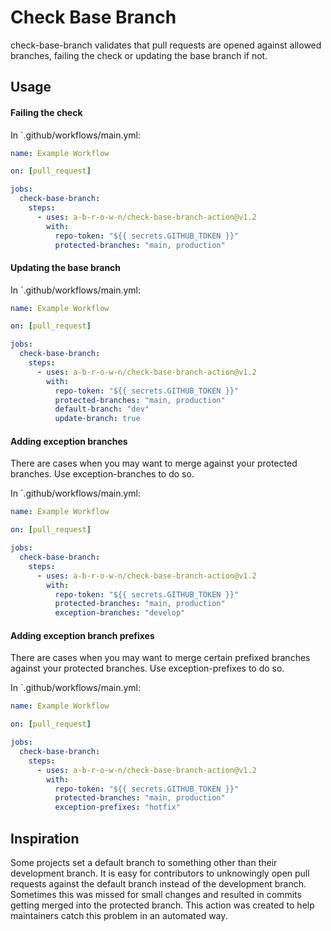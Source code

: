 # Check Base Branch

check-base-branch validates that pull requests are opened against allowed branches, failing the check or updating the base branch if not.

## Usage

#### Failing the check

In `.github/workflows/main.yml:

```yml
name: Example Workflow

on: [pull_request]

jobs:
  check-base-branch:
    steps:
      - uses: a-b-r-o-w-n/check-base-branch-action@v1.2
        with:
          repo-token: "${{ secrets.GITHUB_TOKEN }}"
          protected-branches: "main, production"
```

#### Updating the base branch

In `.github/workflows/main.yml:

```yml
name: Example Workflow

on: [pull_request]

jobs:
  check-base-branch:
    steps:
      - uses: a-b-r-o-w-n/check-base-branch-action@v1.2
        with:
          repo-token: "${{ secrets.GITHUB_TOKEN }}"
          protected-branches: "main, production"
          default-branch: "dev"
          update-branch: true
```

#### Adding exception branches

There are cases when you may want to merge against your protected branches. Use exception-branches to do so.

In `.github/workflows/main.yml:

```yml
name: Example Workflow

on: [pull_request]

jobs:
  check-base-branch:
    steps:
      - uses: a-b-r-o-w-n/check-base-branch-action@v1.2
        with:
          repo-token: "${{ secrets.GITHUB_TOKEN }}"
          protected-branches: "main, production"
          exception-branches: "develop"
```

#### Adding exception branch prefixes

There are cases when you may want to merge certain prefixed branches against your protected branches. Use exception-prefixes to do so.

In `.github/workflows/main.yml:

```yml
name: Example Workflow

on: [pull_request]

jobs:
  check-base-branch:
    steps:
      - uses: a-b-r-o-w-n/check-base-branch-action@v1.2
        with:
          repo-token: "${{ secrets.GITHUB_TOKEN }}"
          protected-branches: "main, production"
          exception-prefixes: "hotfix"
```

## Inspiration

Some projects set a default branch to something other than their development branch. It is easy for contributors to unknowingly open pull requests against the default branch instead of the development branch.
Sometimes this was missed for small changes and resulted in commits getting merged into the protected branch. This action was created to help maintainers catch this problem in an automated way.
